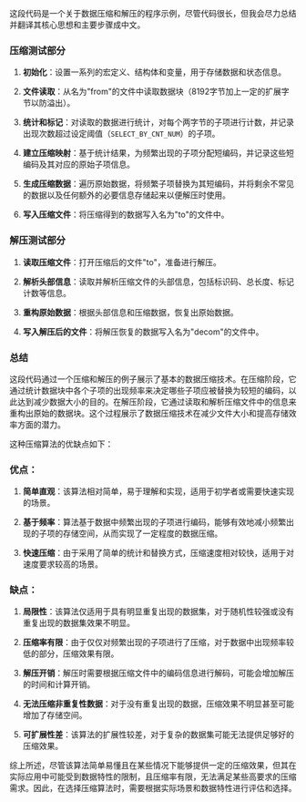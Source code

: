 
这段代码是一个关于数据压缩和解压的程序示例，尽管代码很长，但我会尽力总结并翻译其核心思想和主要步骤成中文。

### 压缩测试部分

1. **初始化**：设置一系列的宏定义、结构体和变量，用于存储数据和状态信息。

2. **文件读取**：从名为"from"的文件中读取数据块（8192字节加上一定的扩展字节以防溢出）。

3. **统计和标记**：对读取的数据进行统计，对每个两字节的子项进行计数，并记录出现次数超过设定阈值（`SELECT_BY_CNT_NUM`）的子项。

4. **建立压缩映射**：基于统计结果，为频繁出现的子项分配短编码，并记录这些短编码及其对应的原始子项信息。

5. **生成压缩数据**：遍历原始数据，将频繁子项替换为其短编码，并将剩余不常见的数据以及任何额外的必要信息存储起来以便解压时使用。

6. **写入压缩文件**：将压缩得到的数据写入名为"to"的文件中。

### 解压测试部分

1. **读取压缩文件**：打开压缩后的文件"to"，准备进行解压。

2. **解析头部信息**：读取并解析压缩文件的头部信息，包括标识码、总长度、标记计数等信息。

3. **重构原始数据**：根据头部信息和压缩数据，恢复出原始数据。

4. **写入解压后的文件**：将解压恢复的数据写入名为"decom"的文件中。

### 总结

这段代码通过一个压缩和解压的例子展示了基本的数据压缩技术。在压缩阶段，它通过统计数据块中各个子项的出现频率来决定哪些子项应被替换为较短的编码，以此达到减少数据大小的目的。在解压阶段，它通过读取和解析压缩文件中的信息来重构出原始的数据块。这个过程展示了数据压缩技术在减少文件大小和提高存储效率方面的潜力。










这种压缩算法的优缺点如下：

### 优点：

1. **简单直观**：该算法相对简单，易于理解和实现，适用于初学者或需要快速实现的场景。

2. **基于频率**：算法基于数据中频繁出现的子项进行编码，能够有效地减小频繁出现的子项的存储空间，从而实现了一定程度的数据压缩。

3. **快速压缩**：由于采用了简单的统计和替换方式，压缩速度相对较快，适用于对速度要求较高的场景。

### 缺点：

1. **局限性**：该算法仅适用于具有明显重复出现的数据集，对于随机性较强或没有重复出现的数据集效果不明显。

2. **压缩率有限**：由于仅仅对频繁出现的子项进行了压缩，对于数据中出现频率较低的部分，压缩效果有限。

3. **解压开销**：解压时需要根据压缩文件中的编码信息进行解码，可能会增加解压的时间和计算开销。

4. **无法压缩非重复性数据**：对于没有重复出现的数据，压缩效果不明显甚至可能增加了存储空间。

5. **可扩展性差**：该算法的扩展性较差，对于复杂的数据集可能无法提供足够好的压缩效果。

综上所述，尽管该算法简单易懂且在某些情况下能够提供一定的压缩效果，但其在实际应用中可能受到数据特性的限制，且压缩率有限，无法满足某些高要求的压缩需求。因此，在选择压缩算法时，需要根据实际场景和数据特性进行评估和选择。





